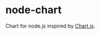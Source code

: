 node-chart
==========

Chart for node.js inspired by [Chart.js][].

[Chart.js]: http://www.chartjs.org/
